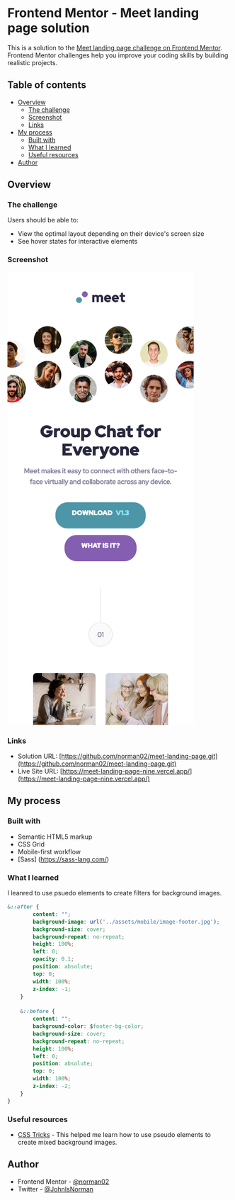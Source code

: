 # Frontend Mentor - Meet landing page solution

This is a solution to the [Meet landing page challenge on Frontend Mentor](https://www.frontendmentor.io/challenges/meet-landing-page-rbTDS6OUR). Frontend Mentor challenges help you improve your coding skills by building realistic projects. 

## Table of contents

- [Overview](#overview)
  - [The challenge](#the-challenge)
  - [Screenshot](#screenshot)
  - [Links](#links)
- [My process](#my-process)
  - [Built with](#built-with)
  - [What I learned](#what-i-learned)
  - [Useful resources](#useful-resources)
- [Author](#author)


## Overview

### The challenge

Users should be able to:

- View the optimal layout depending on their device's screen size
- See hover states for interactive elements

### Screenshot

![](./screenshot.png)

### Links

- Solution URL: [https://github.com/norman02/meet-landing-page.git](https://github.com/norman02/meet-landing-page.git)
- Live Site URL: [https://meet-landing-page-nine.vercel.app/](https://meet-landing-page-nine.vercel.app/)

## My process

### Built with

- Semantic HTML5 markup
- CSS Grid
- Mobile-first workflow
- [Sass] (https://sass-lang.com/)

### What I learned

I leanred to use psuedo elements to create filters for background images.



```css
&::after {
        content: "";
        background-image: url('../assets/mobile/image-footer.jpg');
        background-size: cover;
        background-repeat: no-repeat;
        height: 100%;
        left: 0;
        opacity: 0.1;
        position: absolute;
        top: 0;
        width: 100%;
        z-index: -1;
    }

    &::before {
        content: "";
        background-color: $footer-bg-color;
        background-size: cover;
        background-repeat: no-repeat;
        height: 100%;
        left: 0;
        position: absolute;
        top: 0;
        width: 100%;
        z-index: -2;
    }
}
```


### Useful resources

- [CSS Tricks](https://css-tricks.com/) - This helped me learn how to use pseudo elements to create mixed background images.


## Author

- Frontend Mentor - [@norman02](https://www.frontendmentor.io/profile/norman02)
- Twitter - [@JohnIsNorman](https://www.twitter.com/JohnIsNorman)
